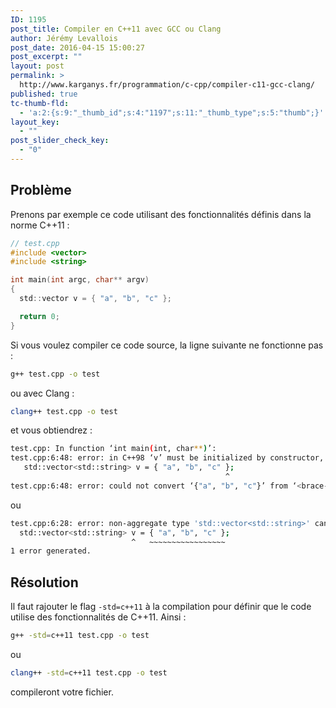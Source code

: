 ```yaml
---
ID: 1195
post_title: Compiler en C++11 avec GCC ou Clang
author: Jérémy Levallois
post_date: 2016-04-15 15:00:27
post_excerpt: ""
layout: post
permalink: >
  http://www.karganys.fr/programmation/c-cpp/compiler-c11-gcc-clang/
published: true
tc-thumb-fld:
  - 'a:2:{s:9:"_thumb_id";s:4:"1197";s:11:"_thumb_type";s:5:"thumb";}'
layout_key:
  - ""
post_slider_check_key:
  - "0"
---
```

## Problème

Prenons par exemple ce code utilisant des fonctionnalités définis dans la norme C++11 :

```c
// test.cpp
#include <vector>
#include <string>

int main(int argc, char** argv)
{
  std::vector v = { "a", "b", "c" };

  return 0;
}
```

Si vous voulez compiler ce code source, la ligne suivante ne fonctionne pas :

```sh
g++ test.cpp -o test
```
ou avec Clang :

```sh
clang++ test.cpp -o test
```

et vous obtiendrez :

```sh
test.cpp: In function ‘int main(int, char**)’:
test.cpp:6:48: error: in C++98 ‘v’ must be initialized by constructor, not by ‘{...}’
   std::vector<std::string> v = { "a", "b", "c" };
                                                ^
test.cpp:6:48: error: could not convert ‘{"a", "b", "c"}’ from ‘<brace-enclosed initializer list>’ to ‘std::vector<std::basic_string<char> >’
```

ou

```sh
test.cpp:6:28: error: non-aggregate type 'std::vector<std::string>' cannot be initialized with an initializer list
  std::vector<std::string> v = { "a", "b", "c" };
                           ^   ~~~~~~~~~~~~~~~~~
1 error generated.
```

## Résolution

Il faut rajouter le flag `-std=c++11` à la compilation pour définir que le code utilise des fonctionnalités de C++11. Ainsi :

```sh
g++ -std=c++11 test.cpp -o test
```
ou

```sh
clang++ -std=c++11 test.cpp -o test
```
compileront votre fichier.